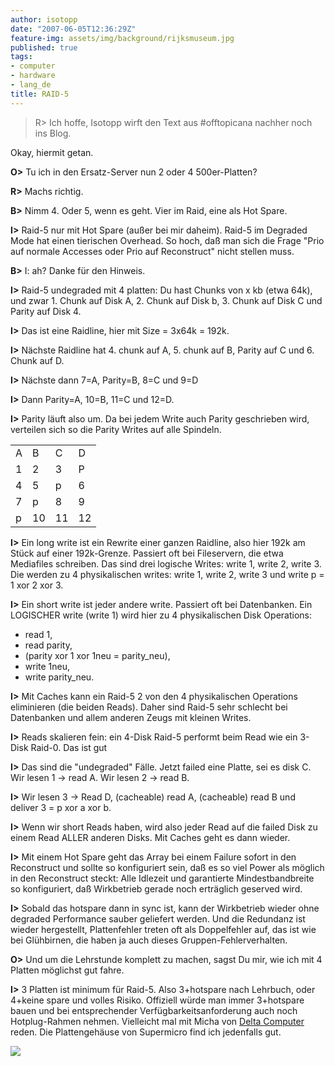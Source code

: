 ```yaml
---
author: isotopp
date: "2007-06-05T12:36:29Z"
feature-img: assets/img/background/rijksmuseum.jpg
published: true
tags:
- computer
- hardware
- lang_de
title: RAID-5
---
```


> R> Ich hoffe, Isotopp wirft den Text aus #offtopicana nachher noch ins Blog.

Okay, hiermit getan.

**O>**
Tu ich in den Ersatz-Server nun 2 oder 4 500er-Platten?

**R>**
Machs richtig.

**B>** Nimm 4. Oder 5, wenn es geht. Vier im Raid, eine als Hot Spare.

**I>** Raid-5 nur mit Hot Spare (außer bei mir daheim). Raid-5 im Degraded Mode hat einen tierischen Overhead. So hoch, daß man sich die Frage "Prio auf normale Accesses oder Prio auf Reconstruct" nicht stellen muss.

**B>**
I: ah? Danke für den Hinweis.

**I>**
Raid-5 undegraded mit 4 platten: Du hast Chunks von x kb (etwa 64k), und zwar 1. Chunk auf Disk A, 2. Chunk auf Disk b, 3. Chunk auf Disk C und Parity auf Disk 4. 

**I>**
Das ist eine Raidline, hier mit Size = 3x64k = 192k.

**I>**
Nächste Raidline hat 4. chunk auf A, 5. chunk auf B, Parity auf C und 6. Chunk auf D.

**I>**
Nächste dann 7=A, Parity=B, 8=C und 9=D

**I>**
Dann Parity=A, 10=B, 11=C und 12=D.

**I>**
Parity läuft also um. Da bei jedem Write auch Parity geschrieben wird, verteilen sich so die Parity Writes auf alle Spindeln.

<table><tr><td>A</td><td>B</td><td>C</td><td>D</td></tr><tr><td>1</td><td>2</td><td>3</td><td>P</td></tr><tr><td>4</td><td>5</td><td>p</td><td>6</td></tr><tr><td>7</td><td>p</td><td>8</td><td>9</td></tr><tr><td>p</td><td>10</td><td>11</td><td>12</td></tr></table>

**I>**
Ein long write ist ein Rewrite einer ganzen Raidline, also hier 192k am Stück auf einer 192k-Grenze.
Passiert oft bei Fileservern, die etwa Mediafiles schreiben.
Das sind drei logische Writes: write 1, write 2, write 3.
Die werden zu 4 physikalischen writes: write 1, write 2, write 3 und write p = 1 xor 2 xor 3.

**I>**
Ein short write ist jeder andere write.
Passiert oft bei Datenbanken.
Ein LOGISCHER write (write 1) wird hier zu 4 physikalischen Disk Operations: 
- read 1, 
- read parity, 
- (parity xor 1 xor 1neu = parity_neu),
- write 1neu, 
- write parity_neu.

**I>**
Mit Caches kann ein Raid-5 2 von den 4 physikalischen Operations eliminieren (die beiden Reads). 
Daher sind Raid-5 sehr schlecht bei Datenbanken und allem anderen Zeugs mit kleinen Writes.

**I>**
Reads skalieren fein: ein 4-Disk Raid-5 performt beim Read wie ein 3-Disk Raid-0. Das ist gut

**I>**
Das sind die "undegraded" Fälle.
Jetzt failed eine Platte, sei es disk C.
Wir lesen 1 → read A.
Wir lesen 2 → read B.

**I>**
Wir lesen 3 → Read D, (cacheable) read A, (cacheable) read B und deliver 3 = p xor a xor b.

**I>**
Wenn wir short Reads haben, wird also jeder Read auf die failed Disk zu einem Read ALLER anderen Disks. 
Mit Caches geht es dann wieder.

**I>**
Mit einem Hot Spare geht das Array bei einem Failure sofort in den Reconstruct und sollte so konfiguriert sein, daß es so viel Power als möglich in den Reconstruct steckt:
Alle Idlezeit und garantierte Mindestbandbreite so konfiguriert, daß Wirkbetrieb gerade noch erträglich geserved wird. 

**I>**
Sobald das hotspare dann in sync ist, kann der Wirkbetrieb wieder ohne degraded Performance sauber geliefert werden. 
Und die Redundanz ist wieder hergestellt, Plattenfehler treten oft als Doppelfehler auf, das ist wie bei Glühbirnen, die haben ja auch dieses Gruppen-Fehlerverhalten.

**O>**
Und um die Lehrstunde komplett zu machen, sagst Du mir, wie ich mit 4 Platten möglichst gut fahre.

**I>**
3 Platten ist minimum für Raid-5.
Also 3+hotspare nach Lehrbuch, oder 4+keine spare und volles Risiko.
Offiziell würde man immer 3+hotspare bauen und bei entsprechender Verfügbarkeitsanforderung auch noch Hotplug-Rahmen nehmen.
Vielleicht mal mit Micha von <a href="http://www.deltacomputer.de">Delta Computer</a> reden. 
Die Plattengehäuse von Supermicro find ich jedenfalls gut.

![](/uploads/server.jpg)